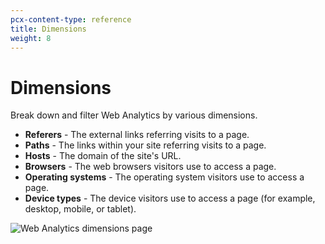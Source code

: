 ```yaml
---
pcx-content-type: reference
title: Dimensions
weight: 8
---
```


# Dimensions

Break down and filter Web Analytics by various dimensions.

- **Referers** - The external links referring visits to a page.
- **Paths** - The links within your site referring visits to a page.
- **Hosts** - The domain of the site's URL.
- **Browsers** - The web browsers visitors use to access a page.
- **Operating systems** - The operating system visitors use to access a page.
- **Device types** - The device visitors use to access a page (for example, desktop, mobile, or tablet).

![Web Analytics dimensions page](/analytics/static/images/dash-web_analytics-dimensions.png)